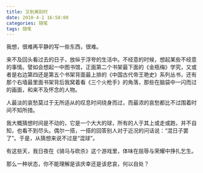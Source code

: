 ```yaml
---
title: 又到离别时
date: 2010-4-1 16:58:00
categories: 随笔
tags: 随笔
---
```


我想，很难再平静的写一些东西，很难。

来不及回头看过去的日子，放纵于浮夸的生活中。不经意的时候，想起某些不经意的事情。譬如会想起一中图书馆，正面第二个书架最下面的《金瓶梅》学究，又或者是右边第四还是第五个书架背面最上排的《中国古代帝王艳史》系列丛书，还有那个右墙最里面书架背后我窝着看《三个火枪手》的角落，那些在脑袋中一闪而过的画面，和来不及怀念的人物。

人最淡的哀愁莫过于无所适从的叹息时间绕身而过，而最浓的哀愁都比不过围着时间不知所措。

我大概猜想时间是不动的，它是一个大大的球，所有的人于其上或走或跑，并不自知，也看不到尽头。偶尔一搭，一搭的回答别人对于近况的问话说：“混日子罢了”。于是，从猜想来说不过是“混球”。

有这些天，我日夜在《骑马与砍杀》这个游戏里，体味在屈辱与荣耀中挣扎乞生。

那么一种状态，你不能理解是该庆幸还是该悲哀，何以自处？